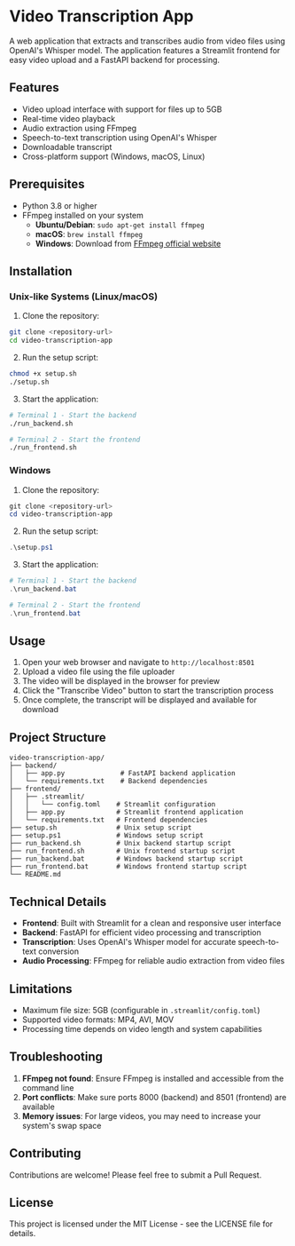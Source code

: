 # Video Transcription App

A web application that extracts and transcribes audio from video files using OpenAI's Whisper model. The application features a Streamlit frontend for easy video upload and a FastAPI backend for processing.

## Features

- Video upload interface with support for files up to 5GB
- Real-time video playback
- Audio extraction using FFmpeg
- Speech-to-text transcription using OpenAI's Whisper
- Downloadable transcript
- Cross-platform support (Windows, macOS, Linux)

## Prerequisites

- Python 3.8 or higher
- FFmpeg installed on your system
  - **Ubuntu/Debian**: `sudo apt-get install ffmpeg`
  - **macOS**: `brew install ffmpeg`
  - **Windows**: Download from [FFmpeg official website](https://ffmpeg.org/download.html)

## Installation

### Unix-like Systems (Linux/macOS)

1. Clone the repository:
```bash
git clone <repository-url>
cd video-transcription-app
```

2. Run the setup script:
```bash
chmod +x setup.sh
./setup.sh
```

3. Start the application:
```bash
# Terminal 1 - Start the backend
./run_backend.sh

# Terminal 2 - Start the frontend
./run_frontend.sh
```

### Windows

1. Clone the repository:
```powershell
git clone <repository-url>
cd video-transcription-app
```

2. Run the setup script:
```powershell
.\setup.ps1
```

3. Start the application:
```powershell
# Terminal 1 - Start the backend
.\run_backend.bat

# Terminal 2 - Start the frontend
.\run_frontend.bat
```

## Usage

1. Open your web browser and navigate to `http://localhost:8501`
2. Upload a video file using the file uploader
3. The video will be displayed in the browser for preview
4. Click the "Transcribe Video" button to start the transcription process
5. Once complete, the transcript will be displayed and available for download

## Project Structure

```
video-transcription-app/
├── backend/
│   ├── app.py              # FastAPI backend application
│   └── requirements.txt    # Backend dependencies
├── frontend/
│   ├── .streamlit/
│   │   └── config.toml    # Streamlit configuration
│   ├── app.py             # Streamlit frontend application
│   └── requirements.txt   # Frontend dependencies
├── setup.sh               # Unix setup script
├── setup.ps1              # Windows setup script
├── run_backend.sh         # Unix backend startup script
├── run_frontend.sh        # Unix frontend startup script
├── run_backend.bat        # Windows backend startup script
├── run_frontend.bat       # Windows frontend startup script
└── README.md
```

## Technical Details

- **Frontend**: Built with Streamlit for a clean and responsive user interface
- **Backend**: FastAPI for efficient video processing and transcription
- **Transcription**: Uses OpenAI's Whisper model for accurate speech-to-text conversion
- **Audio Processing**: FFmpeg for reliable audio extraction from video files

## Limitations

- Maximum file size: 5GB (configurable in `.streamlit/config.toml`)
- Supported video formats: MP4, AVI, MOV
- Processing time depends on video length and system capabilities

## Troubleshooting

1. **FFmpeg not found**: Ensure FFmpeg is installed and accessible from the command line
2. **Port conflicts**: Make sure ports 8000 (backend) and 8501 (frontend) are available
3. **Memory issues**: For large videos, you may need to increase your system's swap space

## Contributing

Contributions are welcome! Please feel free to submit a Pull Request.

## License

This project is licensed under the MIT License - see the LICENSE file for details.
